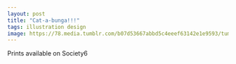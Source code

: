 ```yaml
---
layout: post
title: "Cat-a-bunga!!!"
tags: illustration design
image: https://78.media.tumblr.com/b07d53667abbd5c4eeef63142e1e9593/tumblr_p3cgwtSkpF1qbng02o1_500.jpg
---
```


Prints available on Society6